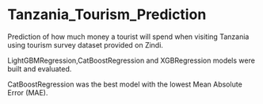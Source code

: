 # Tanzania_Tourism_Prediction

Prediction of how much money a tourist will spend when visiting Tanzania using tourism survey dataset provided on Zindi.

LightGBMRegression,CatBoostRegression and XGBRegression models were built and evaluated.

CatBoostRegression was the best model with the lowest Mean Absolute Error (MAE).
